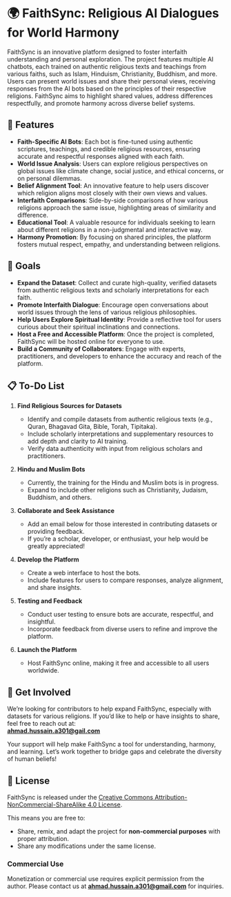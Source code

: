 # 🌍 FaithSync: Religious AI Dialogues for World Harmony

FaithSync is an innovative platform designed to foster interfaith understanding and personal exploration. The project features multiple AI chatbots, each trained on authentic religious texts and teachings from various faiths, such as Islam, Hinduism, Christianity, Buddhism, and more. Users can present world issues and share their personal views, receiving responses from the AI bots based on the principles of their respective religions. FaithSync aims to highlight shared values, address differences respectfully, and promote harmony across diverse belief systems.

## 🚀 Features
- **Faith-Specific AI Bots**: Each bot is fine-tuned using authentic scriptures, teachings, and credible religious resources, ensuring accurate and respectful responses aligned with each faith.
- **World Issue Analysis**: Users can explore religious perspectives on global issues like climate change, social justice, and ethical concerns, or on personal dilemmas.
- **Belief Alignment Tool**: An innovative feature to help users discover which religion aligns most closely with their own views and values.
- **Interfaith Comparisons**: Side-by-side comparisons of how various religions approach the same issue, highlighting areas of similarity and difference.
- **Educational Tool**: A valuable resource for individuals seeking to learn about different religions in a non-judgmental and interactive way.
- **Harmony Promotion**: By focusing on shared principles, the platform fosters mutual respect, empathy, and understanding between religions.

## 🎯 Goals
- **Expand the Dataset**: Collect and curate high-quality, verified datasets from authentic religious texts and scholarly interpretations for each faith.
- **Promote Interfaith Dialogue**: Encourage open conversations about world issues through the lens of various religious philosophies.
- **Help Users Explore Spiritual Identity**: Provide a reflective tool for users curious about their spiritual inclinations and connections.
- **Host a Free and Accessible Platform**: Once the project is completed, FaithSync will be hosted online for everyone to use.
- **Build a Community of Collaborators**: Engage with experts, practitioners, and developers to enhance the accuracy and reach of the platform.

## 📋 To-Do List
1. **Find Religious Sources for Datasets**  
   - Identify and compile datasets from authentic religious texts (e.g., Quran, Bhagavad Gita, Bible, Torah, Tipitaka).  
   - Include scholarly interpretations and supplementary resources to add depth and clarity to AI training.  
   - Verify data authenticity with input from religious scholars and practitioners.  

2. **Hindu and Muslim Bots**  
   - Currently, the training for the Hindu and Muslim bots is in progress.  
   - Expand to include other religions such as Christianity, Judaism, Buddhism, and others.  

3. **Collaborate and Seek Assistance**  
   - Add an email below for those interested in contributing datasets or providing feedback.  
   - If you’re a scholar, developer, or enthusiast, your help would be greatly appreciated!  

4. **Develop the Platform**  
   - Create a web interface to host the bots.  
   - Include features for users to compare responses, analyze alignment, and share insights.

5. **Testing and Feedback**  
   - Conduct user testing to ensure bots are accurate, respectful, and insightful.  
   - Incorporate feedback from diverse users to refine and improve the platform.

6. **Launch the Platform**  
   - Host FaithSync online, making it free and accessible to all users worldwide.

## 📧 Get Involved
We’re looking for contributors to help expand FaithSync, especially with datasets for various religions. If you’d like to help or have insights to share, feel free to reach out at:  
**ahmad.hussain.a301@gail.com**

Your support will help make FaithSync a tool for understanding, harmony, and learning. Let’s work together to bridge gaps and celebrate the diversity of human beliefs!

## 📜 License
FaithSync is released under the [Creative Commons Attribution-NonCommercial-ShareAlike 4.0 License](https://creativecommons.org/licenses/by-nc-sa/4.0/).  

This means you are free to:
- Share, remix, and adapt the project for **non-commercial purposes** with proper attribution.  
- Share any modifications under the same license.

### Commercial Use
Monetization or commercial use requires explicit permission from the author. Please contact us at **ahmad.hussain.a301@gmail.com** for inquiries.

